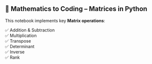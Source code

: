 ## 📘 Mathematics to Coding – Matrices in Python  

This notebook implements key **Matrix operations**:  

✅ Addition & Subtraction  
✅ Multiplication  
✅ Transpose  
✅ Determinant  
✅ Inverse  
✅ Rank  
